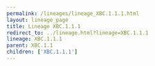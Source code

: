 ```yaml
---
permalink: /lineages/lineage_XBC.1.1.1.html
layout: lineage_page
title: Lineage XBC.1.1.1
redirect_to: ../lineage.html?lineage=XBC.1.1.1
lineage: XBC.1.1.1
parent: XBC.1.1
children: ['XBC.1.1.1']
---
```

